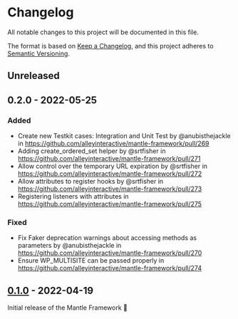 # Changelog
All notable changes to this project will be documented in this file.

The format is based on [Keep a Changelog](https://keepachangelog.com/en/1.0.0/),
and this project adheres to [Semantic Versioning](https://semver.org/spec/v2.0.0.html).

## Unreleased

## 0.2.0 - 2022-05-25

### Added

* Create new Testkit cases: Integration and Unit Test by @anubisthejackle in https://github.com/alleyinteractive/mantle-framework/pull/269
* Adding create_ordered_set helper by @srtfisher in https://github.com/alleyinteractive/mantle-framework/pull/271
* Allow control over the temporary URL expiration by @srtfisher in https://github.com/alleyinteractive/mantle-framework/pull/272
* Allow attributes to register hooks by @srtfisher in https://github.com/alleyinteractive/mantle-framework/pull/273
* Registering listeners with attributes in https://github.com/alleyinteractive/mantle-framework/pull/275

### Fixed

* Fix Faker deprecation warnings about accessing methods as parameters by @anubisthejackle in https://github.com/alleyinteractive/mantle-framework/pull/270
* Ensure WP_MULTISITE can be passed properly in https://github.com/alleyinteractive/mantle-framework/pull/274

## [0.1.0](https://github.com/alleyinteractive/mantle-framework/releases/tag/v0.1.0) - 2022-04-19

Initial release of the Mantle Framework 🎉
